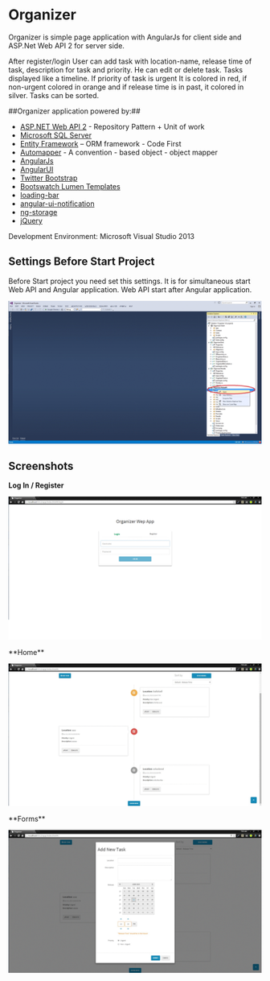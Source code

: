 # Organizer
Organizer is simple page application with AngularJs for client side and ASP.Net Web API 2 for server side.

After register/login User can add task with location-name, release time of task, description for task and priority. He can edit or delete task. Tasks displayed like a timeline. If priority of task is urgent It is colored in red, if non-urgent colored in orange and if release time is in past, it colored in silver. Tasks can be sorted.

##Organizer application powered by:##
- [ASP.NET Web API 2]( http://www.asp.net/web-api/overview/getting-started-with-aspnet-web-api/tutorial-your-first-web-api) - Repository Pattern + Unit of work
- [Microsoft SQL Server](http://www.microsoft.com/en-us/server-cloud/products/sql-server/)
- [Entity Framework]( https://entityframework.codeplex.com) – ORM framework - Code First
- [Automapper](http://automapper.org/) - A convention - based object - object mapper
- [AngularJs](https://angularjs.org/)
- [AngularUI](http://angular-ui.github.io/bootstrap/)
- [Twitter Bootstrap](http://getbootstrap.com/)
- [Bootswatch Lumen Templates](https://bootswatch.com/)
- [loading-bar](https://github.com/chieffancypants/angular-loading-bar)
- [angular-ui-notification](https://github.com/alexcrack/angular-ui-notification)
- [ng-storage](https://github.com/gsklee/ngStorage)
- [jQuery](http://jquery.com/)


Development Environment: Microsoft Visual Studio 2013
## Settings Before Start Project ##
Before Start project you need set this settings. It is for simultaneous start Web API and Angular application. Web API start after Angular application.

<p align="center"><img src="https://raw.githubusercontent.com/Xzq70r4/Organizer/master/Images/set-start-up-project.gif" /></p>

## Screenshots ##
**Log In / Register**
<p align="center"><img src="https://raw.githubusercontent.com/Xzq70r4/Organizer/master/Images/login-register.gif" /></p>
**Home**
<p align="center"><img src="https://raw.githubusercontent.com/Xzq70r4/Organizer/master/Images/home.gif" /></p>
**Forms**
<p align="center"><img src="https://raw.githubusercontent.com/Xzq70r4/Organizer/master/Images/forms.gif" /></p>
